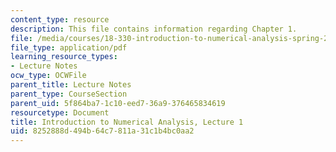 ```yaml
---
content_type: resource
description: This file contains information regarding Chapter 1.
file: /media/courses/18-330-introduction-to-numerical-analysis-spring-2012/8252888d494b64c7811a31c1b4bc0aa2_MIT18_330S12_Chapter1.pdf
file_type: application/pdf
learning_resource_types:
- Lecture Notes
ocw_type: OCWFile
parent_title: Lecture Notes
parent_type: CourseSection
parent_uid: 5f864ba7-1c10-eed7-36a9-376465834619
resourcetype: Document
title: Introduction to Numerical Analysis, Lecture 1
uid: 8252888d-494b-64c7-811a-31c1b4bc0aa2
---
```

